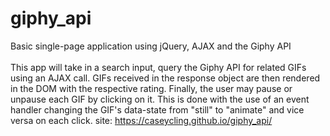 # giphy_api
Basic single-page application using jQuery, AJAX and the Giphy API  <br/>   
This app will take in a search input, query the Giphy API for related GIFs using an AJAX call. GIFs received in the response object are then rendered in the DOM with the respective rating. Finally, the user may pause or unpause each GIF by clicking on it. This is done with the use of an event handler changing the GIF's data-state from "still" to "animate" and vice versa on each click.
site: https://caseycling.github.io/giphy_api/
